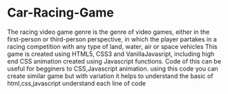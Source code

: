 # Car-Racing-Game
 The racing video game genre is the genre of video games, either in the first-person or third-person perspective, in which the player partakes in a racing competition with any type of land, water, air or space vehicles
 This game is created using HTML5, CSS3 and VanillaJavasript, including high end CSS animation created using Javascript functions.
 Code of this can be useful for begginers to CSS,Javascript animation.
 using this code you can create similar game but with variation
 it helps to understand the basic of html,css,javascript
 understand each line of code
